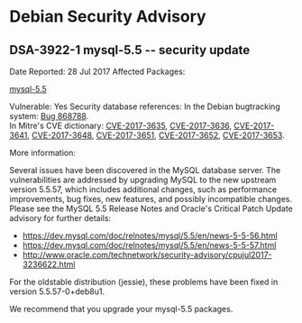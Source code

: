 
Debian Security Advisory
========================


DSA-3922-1 mysql-5.5 -- security update
---------------------------------------



Date Reported:
28 Jul 2017
Affected Packages:

[mysql-5.5](https://packages.debian.org/src:mysql-5.5)

Vulnerable:
Yes
Security database references:
In the Debian bugtracking system: [Bug 868788](https://bugs.debian.org/cgi-bin/bugreport.cgi?bug=868788).  
In Mitre's CVE dictionary: [CVE-2017-3635](https://security-tracker.debian.org/tracker/CVE-2017-3635), [CVE-2017-3636](https://security-tracker.debian.org/tracker/CVE-2017-3636), [CVE-2017-3641](https://security-tracker.debian.org/tracker/CVE-2017-3641), [CVE-2017-3648](https://security-tracker.debian.org/tracker/CVE-2017-3648), [CVE-2017-3651](https://security-tracker.debian.org/tracker/CVE-2017-3651), [CVE-2017-3652](https://security-tracker.debian.org/tracker/CVE-2017-3652), [CVE-2017-3653](https://security-tracker.debian.org/tracker/CVE-2017-3653).  

More information:

Several issues have been discovered in the MySQL database server. The
vulnerabilities are addressed by upgrading MySQL to the new upstream
version 5.5.57, which includes additional changes, such as performance
improvements, bug fixes, new features, and possibly incompatible
changes. Please see the MySQL 5.5 Release Notes and Oracle's Critical
Patch Update advisory for further details:


* <https://dev.mysql.com/doc/relnotes/mysql/5.5/en/news-5-5-56.html>
* <https://dev.mysql.com/doc/relnotes/mysql/5.5/en/news-5-5-57.html>
* <http://www.oracle.com/technetwork/security-advisory/cpujul2017-3236622.html>


For the oldstable distribution (jessie), these problems have been fixed
in version 5.5.57-0+deb8u1.


We recommend that you upgrade your mysql-5.5 packages.





